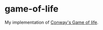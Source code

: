 # game-of-life
My implementation of [Conway's Game of life](https://en.wikipedia.org/wiki/Conway%27s_Game_of_Life).


